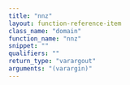```yaml
---
title: "nnz"
layout: function-reference-item
class_name: "domain"
function_name: "nnz"
snippet: ""
qualifiers: ""
return_type: "varargout"
arguments: "(varargin)"
---
```


<pre class="help-text"></pre>